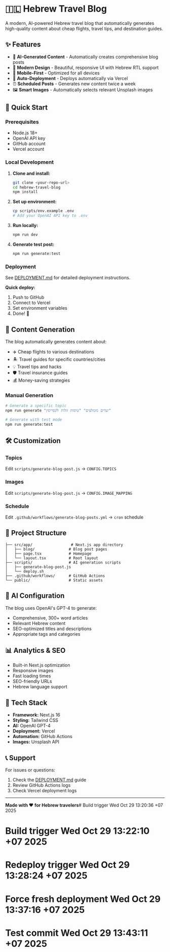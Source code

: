 # 🇮🇱 Hebrew Travel Blog

A modern, AI-powered Hebrew travel blog that automatically generates high-quality content about cheap flights, travel tips, and destination guides.

## ✨ Features

- 🤖 **AI-Generated Content** - Automatically creates comprehensive blog posts
- 🎨 **Modern Design** - Beautiful, responsive UI with Hebrew RTL support
- 📱 **Mobile-First** - Optimized for all devices
- 🚀 **Auto-Deployment** - Deploys automatically via Vercel
- ⏰ **Scheduled Posts** - Generates new content twice a week
- 🖼️ **Smart Images** - Automatically selects relevant Unsplash images

## 🚀 Quick Start

### Prerequisites
- Node.js 18+
- OpenAI API key
- GitHub account
- Vercel account

### Local Development

1. **Clone and install:**
   ```bash
   git clone <your-repo-url>
   cd hebrew-travel-blog
   npm install
   ```

2. **Set up environment:**
   ```bash
   cp scripts/env.example .env
   # Add your OpenAI API key to .env
   ```

3. **Run locally:**
   ```bash
   npm run dev
   ```

4. **Generate test post:**
   ```bash
   npm run generate:test
   ```

### Deployment

See [DEPLOYMENT.md](./DEPLOYMENT.md) for detailed deployment instructions.

**Quick deploy:**
1. Push to GitHub
2. Connect to Vercel
3. Set environment variables
4. Done! 🎉

## 📝 Content Generation

The blog automatically generates content about:
- ✈️ Cheap flights to various destinations
- 🏝️ Travel guides for specific countries/cities
- 💡 Travel tips and hacks
- 🛡️ Travel insurance guides
- 💰 Money-saving strategies

### Manual Generation

```bash
# Generate a specific topic
npm run generate "יעדים מומלצים" "טיסות זולות לקפריסין"

# Generate with test mode
npm run generate:test
```

## 🛠️ Customization

### Topics
Edit `scripts/generate-blog-post.js` → `CONFIG.TOPICS`

### Images
Edit `scripts/generate-blog-post.js` → `CONFIG.IMAGE_MAPPING`

### Schedule
Edit `.github/workflows/generate-blog-posts.yml` → `cron` schedule

## 📁 Project Structure

```
├── src/app/                 # Next.js app directory
│   ├── blog/               # Blog post pages
│   ├── page.tsx            # Homepage
│   └── layout.tsx          # Root layout
├── scripts/                # AI generation scripts
│   ├── generate-blog-post.js
│   └── deploy.sh
├── .github/workflows/      # GitHub Actions
└── public/                 # Static assets
```

## 🤖 AI Configuration

The blog uses OpenAI's GPT-4 to generate:
- Comprehensive, 300+ word articles
- Relevant Hebrew content
- SEO-optimized titles and descriptions
- Appropriate tags and categories

## 📊 Analytics & SEO

- Built-in Next.js optimization
- Responsive images
- Fast loading times
- SEO-friendly URLs
- Hebrew language support

## 🔧 Tech Stack

- **Framework:** Next.js 16
- **Styling:** Tailwind CSS
- **AI:** OpenAI GPT-4
- **Deployment:** Vercel
- **Automation:** GitHub Actions
- **Images:** Unsplash API

## 📞 Support

For issues or questions:
1. Check the [DEPLOYMENT.md](./DEPLOYMENT.md) guide
2. Review GitHub Actions logs
3. Check Vercel deployment logs

---

**Made with ❤️ for Hebrew travelers**# Build trigger Wed Oct 29 13:20:36 +07 2025
# Build trigger Wed Oct 29 13:22:10 +07 2025
# Redeploy trigger Wed Oct 29 13:28:24 +07 2025
# Force fresh deployment Wed Oct 29 13:37:16 +07 2025
# Test commit Wed Oct 29 13:43:11 +07 2025
